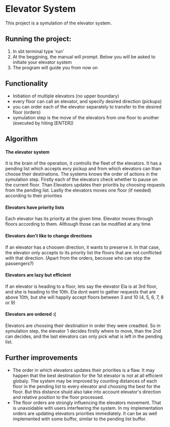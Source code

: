 # Elevator System
This project is a symulation of the elevator system.

## Running the project:
1. In sbt terminal type 'run'
2. At the beggining, the manual will prompt. Below you will be asked to initiate your elevator system
3. The program will guide you from now on

## Functionality
- Initiation of multiple elevators (no upper boundary)
- every floor can call an elevator, and specify desired direction (pickups)
- you can order each of the elevator separately to transfer  to the desired floor (orders)
- symulation step is the move of the elevators from one floor to another (executed by hiting [ENTER])

## Algorithm

#### The elevator system
It is the brain of the operation, it controlls the fleet of the elevators. It has a pending list which accepts evry pickup and from which elevators 
can than choose their destinations. The systems knows the order of actions in the symulation step. Firstly each of the elevators check whether to pause on the current floor.
Than Elevators updates their prioritis by choosing requests from the pending list. Lastly the elevators moves one floor (if needed) according to their priorities

#### Elevators have priority lists
Each elevator has its priority at the given time. Elevator moves through floors according to them. Although those can be modified at any time
#### Elevators don't like to change directions
If an elevator has a choosen direction, it wants to preserve it. In that case, the elevator only accepts to its priority list the floors that 
are not conflicted with that direction. (Apart from the orders, becouse who can stop the passengers?)
#### Elevators are lazy but efficient
If an elevator is heading to a floor, lets say the elevator Ela is at 3rd floor, and she is heading to the 10th. Ela dont want to gather requests that are above 10th, 
but she will happily accept floors between 3 and 10 (4, 5, 6, 7, 8 or 9)
#### Elevators are ordered :(
Elevators are choosing their destination in order they were creadted. So in symulation step, the elevator 1 decides firstly where to move, than the 2nd can decides, and 
the last elevators can only pick what is left in the pending list.

## Further improvements
- The order in which elevators updates their priorities is a flaw. It may happen that the best destination for the 1st elevator is not at all efficient globaly. 
The system may be improved by counting distances of each floor in the pending list to every elevator and choosing the best for the floor. But this distance shuld also take
into account elevator's direction and  relative position to the floor processed.
- The floor orders are strongly influencing the elevators movement. That is unavoidable with users interfeering the system. In my implementation orders are updating 
elevators priorities immediately. It can be as well implemented with some buffor, similar to the pending list buffor.
